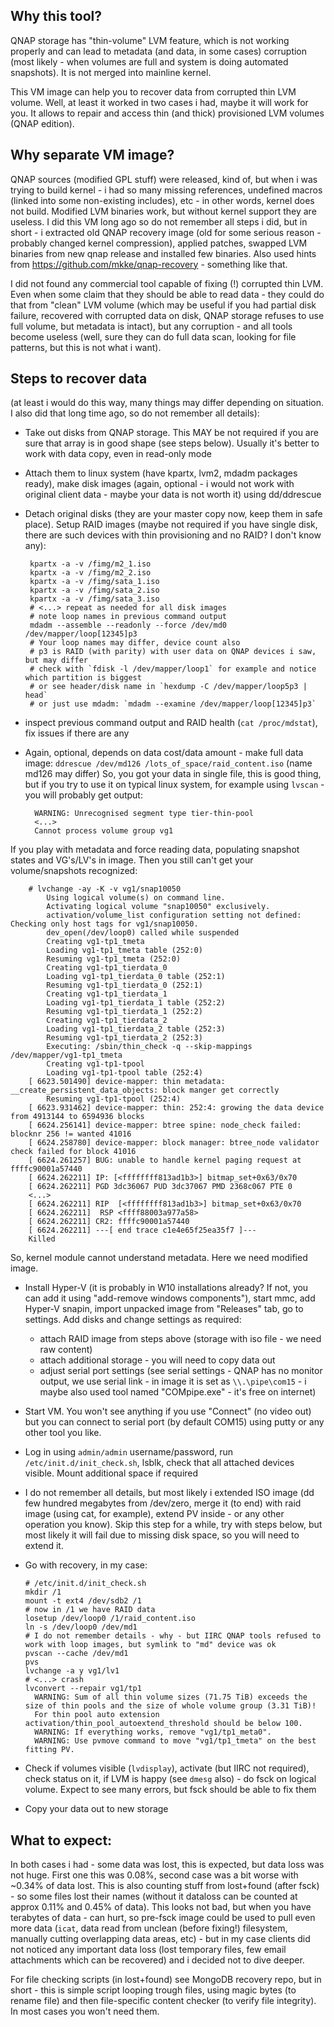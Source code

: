 ## Why this tool?
QNAP storage has "thin-volume" LVM feature, which is not working properly and can lead to metadata (and data, in some cases) corruption (most likely - when volumes are full and system is doing automated snapshots). It is not merged into mainline kernel.

This VM image can help you to recover data from corrupted thin LVM volume. Well, at least it worked in two cases i had, maybe it will work for you. It allows to repair and access thin (and thick) provisioned LVM volumes (QNAP edition).

## Why separate VM image?
QNAP sources (modified GPL stuff) were released, kind of, but when i was trying to build kernel - i had so many missing references, undefined macros (linked into some non-existing includes), etc - in other words, kernel does not build. Modified LVM binaries work, but without kernel support they are useless. I did this VM long ago so do not remember all steps i did, but in short - i extracted old QNAP recovery image (old for some serious reason - probably changed kernel compression), applied patches, swapped LVM binaries from new qnap release and installed few binaries. Also used hints from https://github.com/mkke/qnap-recovery - something like that. 

I did not found any commercial tool capable of fixing (!) corrupted thin LVM. Even when some claim that they should be able to read data - they could do that from "clean" LVM volume (which may be useful if you had partial disk failure, recovered with corrupted data on disk, QNAP storage refuses to use full volume, but metadata is intact), but any corruption - and all tools become useless (well, sure they can do full data scan, looking for file patterns, but this is not what i want).

## Steps to recover data
(at least i would do this way, many things may differ depending on situation. I also did that long time ago, so do not remember all details):
- Take out disks from QNAP storage. This MAY be not required if you are sure that array is in good shape (see steps below). Usually it's better to work with data copy, even in read-only mode
- Attach them to linux system (have kpartx, lvm2, mdadm packages ready), make disk images (again, optional - i would not work with original client data - maybe your data is not worth it) using dd/ddrescue
- Detach original disks (they are your master copy now, keep them in safe place). Setup RAID images (maybe not required if you have single disk, there are such devices with thin provisioning and no RAID? I don't know any):

       kpartx -a -v /fimg/m2_1.iso
       kpartx -a -v /fimg/m2_2.iso
       kpartx -a -v /fimg/sata_1.iso
       kpartx -a -v /fimg/sata_2.iso
       kpartx -a -v /fimg/sata_3.iso
       # <...> repeat as needed for all disk images
       # note loop names in previous command output
       mdadm --assemble --readonly --force /dev/md0 /dev/mapper/loop[12345]p3
       # Your loop names may differ, device count also
       # p3 is RAID (with parity) with user data on QNAP devices i saw, but may differ
       # check with `fdisk -l /dev/mapper/loop1` for example and notice which partition is biggest
       # or see header/disk name in `hexdump -C /dev/mapper/loop5p3 | head`
       # or just use mdadm: `mdadm --examine /dev/mapper/loop[12345]p3`
       
- inspect previous command output and RAID health (`cat /proc/mdstat`), fix issues if there are any
- Again, optional, depends on data cost/data amount - make full data image: `ddrescue /dev/md126 /lots_of_space/raid_content.iso` (name md126 may differ)
So, you got your data in single file, this is good thing, but if you try to use it on typical linux system, for example using `lvscan` - you will probably get output:
    
        WARNING: Unrecognised segment type tier-thin-pool
        <...>
        Cannot process volume group vg1
        	

 If you play with metadata and force reading data, populating snapshot states and VG's/LV's in image. Then you still can't get your volume/snapshots recognized:
    
        # lvchange -ay -K -v vg1/snap10050
            Using logical volume(s) on command line.
            Activating logical volume "snap10050" exclusively.
            activation/volume_list configuration setting not defined: Checking only host tags for vg1/snap10050.
            dev_open(/dev/loop0) called while suspended
            Creating vg1-tp1_tmeta
            Loading vg1-tp1_tmeta table (252:0)
            Resuming vg1-tp1_tmeta (252:0)
            Creating vg1-tp1_tierdata_0
            Loading vg1-tp1_tierdata_0 table (252:1)
            Resuming vg1-tp1_tierdata_0 (252:1)
            Creating vg1-tp1_tierdata_1
            Loading vg1-tp1_tierdata_1 table (252:2)
            Resuming vg1-tp1_tierdata_1 (252:2)
            Creating vg1-tp1_tierdata_2
            Loading vg1-tp1_tierdata_2 table (252:3)
            Resuming vg1-tp1_tierdata_2 (252:3)
            Executing: /sbin/thin_check -q --skip-mappings /dev/mapper/vg1-tp1_tmeta
            Creating vg1-tp1-tpool
            Loading vg1-tp1-tpool table (252:4)
        [ 6623.501490] device-mapper: thin metadata: __create_persistent_data_objects: block manger get correctly
            Resuming vg1-tp1-tpool (252:4)
        [ 6623.931462] device-mapper: thin: 252:4: growing the data device from 4913144 to 6594936 blocks
        [ 6624.256141] device-mapper: btree spine: node_check failed: blocknr 256 != wanted 41016
        [ 6624.258780] device-mapper: block manager: btree_node validator check failed for block 41016
        [ 6624.261257] BUG: unable to handle kernel paging request at ffffc90001a57440
        [ 6624.262211] IP: [<ffffffff813ad1b3>] bitmap_set+0x63/0x70
        [ 6624.262211] PGD 3dc36067 PUD 3dc37067 PMD 2368c067 PTE 0
        <...>
        [ 6624.262211] RIP  [<ffffffff813ad1b3>] bitmap_set+0x63/0x70
        [ 6624.262211]  RSP <ffff88003a977a58>
        [ 6624.262211] CR2: ffffc90001a57440
        [ 6624.262211] ---[ end trace c1e4e65f25ea35f7 ]---
        Killed
          
 So, kernel module cannot understand metadata. Here we need modified image.
  
- Install Hyper-V (it is probably in W10 installations already? If not, you can add it using "add-remove windows components"), start mmc, add Hyper-V snapin, import unpacked image from "Releases" tab, go to settings. Add disks and change settings as required:
  - attach RAID image from steps above (storage with iso file - we need raw content)
  - attach additional storage - you will need to copy data out
  - adjust serial port settings (see serial settings - QNAP has no monitor output, we use serial link - in image it is set as `\\.\pipe\com15` - i maybe also used tool named "COMpipe.exe" - it's free on internet)
- Start VM. You won't see anything if you use "Connect" (no video out) but you can connect to serial port (by default COM15) using putty or any other tool you like.
- Log in using `admin/admin` username/password, run `/etc/init.d/init_check.sh`, lsblk, check that all attached devices visible. Mount additional space if required
- I do not remember all details, but most likely i extended ISO image (dd few hundred megabytes from /dev/zero, merge it (to end) with raid image (using cat, for example), extend PV inside - or any other operation you know). Skip this step for a while, try with steps below, but most likely it will fail due to missing disk space, so you will need to extend it.
- Go with recovery, in my case:


      # /etc/init.d/init_check.sh
      mkdir /1
      mount -t ext4 /dev/sdb2 /1
      # now in /1 we have RAID data
      losetup /dev/loop0 /1/raid_content.iso
      ln -s /dev/loop0 /dev/md1
      # I do not remember details - why - but IIRC QNAP tools refused to work with loop images, but symlink to "md" device was ok
      pvscan --cache /dev/md1
      pvs
      lvchange -a y vg1/lv1 
      # <...> crash
      lvconvert --repair vg1/tp1
        WARNING: Sum of all thin volume sizes (71.75 TiB) exceeds the size of thin pools and the size of whole volume group (3.31 TiB)!
        For thin pool auto extension activation/thin_pool_autoextend_threshold should be below 100.
        WARNING: If everything works, remove "vg1/tp1_meta0".
        WARNING: Use pvmove command to move "vg1/tp1_tmeta" on the best fitting PV.
		
- Check if volumes visible (`lvdisplay`), activate (but IIRC not required), check status on it, if LVM is happy (see `dmesg` also) - do fsck on logical volume. Expect to see many errors, but fsck should be able to fix them
- Copy your data out to new storage
  
## What to expect:
In both cases i had - some data was lost, this is expected, but data loss was not huge. First one this was 0.08%, second case was a bit worse with ~0.34% of data lost. This is also counting stuff from lost+found (after fsck) - so some files lost their names (without it dataloss can be counted at approx 0.11% and 0.45% of data).
This looks not bad, but when you have terabytes of data - can hurt, so pre-fsck image could be used to pull even more data (`icat`, data read from unclean (before fixing!) filesystem, manually cutting overlapping data areas, etc) - but in my case clients did not noticed any important data loss (lost temporary files, few email attachments which can be recovered) and i decided not to dive deeper.

For file checking scripts (in lost+found) see MongoDB recovery repo, but in short - this is simple script looping trough files, using magic bytes (to rename file) and then file-specific content checker (to verify file integrity). In most cases you won't need them.
